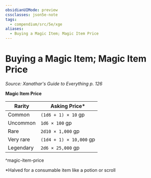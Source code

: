 ```yaml
---
obsidianUIMode: preview
cssclasses: json5e-note
tags:
  - compendium/src/5e/xge
aliases:
  - Buying a Magic Item; Magic Item Price
---
```

# Buying a Magic Item; Magic Item Price
*Source: Xanathar's Guide to Everything p. 126* 

**Magic Item Price**

| Rarity | Asking Price* |
|--------|---------------|
| Common | `(1d6 + 1) × 10` gp |
| Uncommon | `1d6 × 100` gp |
| Rare | `2d10 × 1,000` gp |
| Very rare | `(1d4 + 1) × 10,000` gp |
| Legendary | `2d6 × 25,000` gp |
^magic-item-price

*Halved for a consumable item like a potion or scroll

